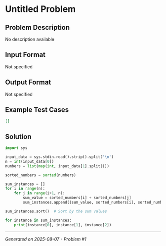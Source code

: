 # Untitled Problem

## Problem Description
No description available

## Input Format
Not specified

## Output Format
Not specified

## Example Test Cases
```json
[]
```

## Solution
```python
import sys

input_data = sys.stdin.read().strip().split('\n')
n = int(input_data[0])
numbers = list(map(int, input_data[1].split()))

sorted_numbers = sorted(numbers)

sum_instances = []
for i in range(n):
    for j in range(i+1, n):
        sum_value = sorted_numbers[i] + sorted_numbers[j]
        sum_instances.append((sum_value, sorted_numbers[i], sorted_numbers[j]))

sum_instances.sort()  # Sort by the sum values

for instance in sum_instances:
    print(instance[0], instance[1], instance[2])
```

---
*Generated on 2025-08-07 - Problem #1*